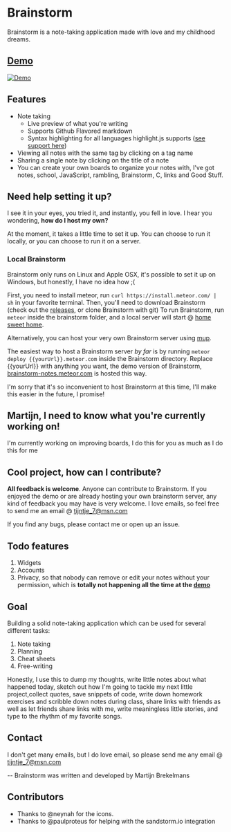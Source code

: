 Brainstorm
===

Brainstorm is a note-taking application made with love and my childhood dreams.

## [Demo](https://demo.sandstorm.io/appdemo/sptx6z162fp1w8rwe92vc8tzm76v0mk0wwc9yafze2vpghjs48j0)

[![Demo](https://raw.githubusercontent.com/Azeirah/brainstorm/master/Brainstorm-preview.png)](https://demo.sandstorm.io/appdemo/sptx6z162fp1w8rwe92vc8tzm76v0mk0wwc9yafze2vpghjs48j0)

Features
---

* Note taking
  * Live preview of what you're writing
  * Supports Github Flavored markdown
  * Syntax highlighting for all languages highlight.js supports ([see support here](https://highlightjs.org/static/test.html))
* Viewing all notes with the same tag by clicking on a tag name
* Sharing a single note by clicking on the title of a note
* You can create your own boards to organize your notes with, I've got notes, school, JavaScript, rambling, Brainstorm, C, links and Good Stuff.

Need help setting it up?
---

I see it in your eyes, you tried it, and instantly, you fell in love. I hear you wondering, **how do I host my own?**

At the moment, it takes a little time to set it up. You can choose to run it locally, or you can choose to run it on a server.

### Local Brainstorm

Brainstorm only runs on Linux and Apple OSX, it's possible to set it up on Windows, but honestly, I have no idea how ;(

First, you need to install meteor, run `curl https://install.meteor.com/ | sh` in your favorite terminal.
Then, you'll need to download Brainstorm (check out the [releases](https://github.com/Azeirah/brainstorm/releases), or clone Brainstorm with git)
To run Brainstorm, run `meteor` inside the brainstorm folder, and a local server will start @ [home sweet home](http://localhost:3000).

Alternatively, you can host your very own Brainstorm server using [mup](https://github.com/arunoda/meteor-up).

The easiest way to host a Brainstorm server *by far* is by running `meteor deploy {{yourUrl}}.meteor.com` inside the Brainstorm directory. Replace {{yourUrl}} with anything you want, the demo version of Brainstorm, [brainstorm-notes.meteor.com](http://brainstorm-notes.meteor.com) is hosted this way.

I'm sorry that it's so inconvenient to host Brainstorm at this time, I'll make this easier in the future, I promise!

Martijn, I need to know what you're currently working on!
---

I'm currently working on improving boards, I do this for you as much as I do this for me

Cool project, how can I contribute?
---

**All feedback is welcome**. Anyone can contribute to Brainstorm. If you enjoyed the demo or are already hosting your own brainstorm server, any kind of feedback you may have is very welcome. I love emails, so feel free to send me an email @ tijntje_7@msn.com

If you find any bugs, please contact me or open up an issue.

Todo features
---

1. Widgets
2. Accounts
3. Privacy, so that nobody can remove or edit your notes without your permission, which is **totally not happening all the time at the [demo](https://brainstorm-notes.meteor.com)**

Goal
---

Building a solid note-taking application which can be used for several different tasks:

1. Note taking
2. Planning
3. Cheat sheets
4. Free-writing

Honestly, I use this to dump my thoughts, write little notes about what happened today, sketch out how I'm going to tackle my next little project,collect quotes, save snippets of code, write down homework exercises and scribble down notes during class, share links with friends as well as let friends share links with me, write meaningless little stories, and type to the rhythm of my favorite songs.

Contact
---

I don't get many emails, but I do love email, so please send me any email @ tijntje_7@msn.com

-- Brainstorm was written and developed by Martijn Brekelmans

Contributors
---

* Thanks to @neynah for the icons.
* Thanks to @paulproteus for helping with the sandstorm.io integration
